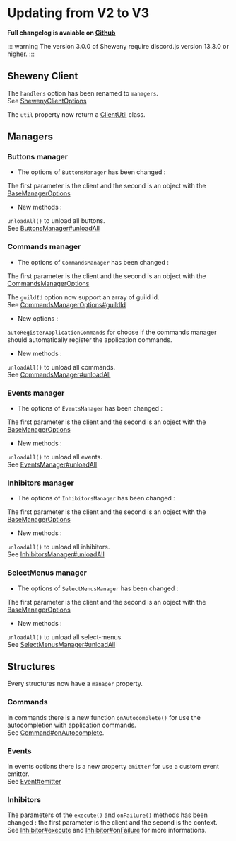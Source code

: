# Updating from V2 to V3

**Full changelog is avaiable on [Github](https://github.com/Sheweny/framework/master/dev/CHANGELOG.md)**

::: warning
The version 3.0.0 of Sheweny require discord.js version 13.3.0 or higher.
:::

## Sheweny Client

The `handlers` option has been renamed to `managers`.  
See [ShewenyClientOptions](../../doc/typedef/ShewenyClientOptions.md)

The `util` property now return a [ClientUtil](../../doc/client/ClientUtil.md) class.

## Managers

### Buttons manager

- The options of `ButtonsManager` has been changed :

The first parameter is the client and the second is an object with the [BaseManagerOptions](../../doc/typedef/BaseManagerOptions.md)

- New methods :

`unloadAll()` to unload all buttons.  
See [ButtonsManager#unloadAll](../../doc/managers/ButtonsManager.md#unloadall)

### Commands manager

- The options of `CommandsManager` has been changed :

The first parameter is the client and the second is an object with the [CommandsManagerOptions](../../doc/typedef/CommandsManagerOptions.md)

The `guildId` option now support an array of guild id.  
See [CommandsManagerOptions#guildId](../../doc/typedef/CommandsManagerOptions.md#guildid)

- New options :

`autoRegisterApplicationCommands` for choose if the commands manager should automatically register the application commands.

- New methods :

`unloadAll()` to unload all commands.  
See [CommandsManager#unloadAll](../../doc/managers/CommandsManager.md#unloadall)

### Events manager

- The options of `EventsManager` has been changed :

The first parameter is the client and the second is an object with the [BaseManagerOptions](../../doc/typedef/BaseManagerOptions.md)

- New methods :

`unloadAll()` to unload all events.  
See [EventsManager#unloadAll](../../doc/managers/EventsManager.md#unloadall)

### Inhibitors manager

- The options of `InhibitorsManager` has been changed :

The first parameter is the client and the second is an object with the [BaseManagerOptions](../../doc/typedef/BaseManagerOptions.md)

- New methods :

`unloadAll()` to unload all inhibitors.  
See [InhibitorsManager#unloadAll](../../doc/managers/InhibitorsManager.md#unloadall)

### SelectMenus manager

- The options of `SelectMenusManager` has been changed :

The first parameter is the client and the second is an object with the [BaseManagerOptions](../../doc/typedef/BaseManagerOptions.md)

- New methods :

`unloadAll()` to unload all select-menus.  
See [SelectMenusManager#unloadAll](../../doc/managers/SelectMenusManager.md#unloadall)

## Structures

Every structures now have a `manager` property.

### Commands

In commands there is a new function `onAutocomplete()` for use the autocompletion with application commands.  
See [Command#onAutocomplete](../../doc/structures/Command.md#onautocomplete).

### Events

In events options there is a new property `emitter` for use a custom event emitter.  
See [Event#emitter](../../doc/structures/Event.md#emitter)

### Inhibitors

The parameters of the `execute()` and `onFailure()` methods has been changed : the first parameter is the client and the second is the context.  
See [Inhibitor#execute](../../doc/structures/Inhibitor.md#execute) and [Inhibitor#onFailure](../../doc/structures/Inhibitor.md#onFailure) for more informations.
